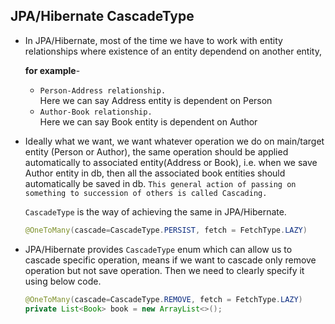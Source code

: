 ## JPA/Hibernate CascadeType

* In JPA/Hibernate, most of the time we have to work with entity relationships where existence of an entity dependend on another entity,

  **for example**- 
  * `Person-Address relationship.` \
     Here we can say Address entity is dependent on Person
  * `Author-Book relationship.` \
     Here we can say Book entity is dependent on Author

* Ideally what we want, we want whatever operation we do on main/target entity (Person or Author), the same operation should be applied automatically to associated entity(Address or Book), i.e. when we save Author entity in db, then all the associated book entities should automatically be saved in db. `This general action of passing on something to succession of others is called Cascading.` 

  `CascadeType` is the way of achieving the same in JPA/Hibernate.
  ```java
  @OneToMany(cascade=CascadeType.PERSIST, fetch = FetchType.LAZY)
  ```
 
* JPA/Hibernate provides `CascadeType` enum which can allow us to cascade specific operation, means if we want to cascade only remove operation but not save operation. Then we need to clearly specify it using below code. 
  ```java
  @OneToMany(cascade=CascadeType.REMOVE, fetch = FetchType.LAZY)
  private List<Book> book = new ArrayList<>();
  ```

